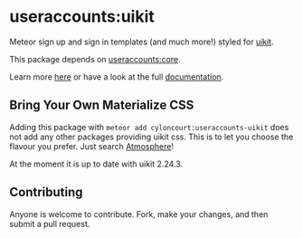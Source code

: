 # useraccounts:uikit

Meteor sign up and sign in templates (and much more!) styled for [uikit](http://http://getuikit.com//).

This package depends on [useraccounts:core](https://atmospherejs.com/useraccounts/core).

Learn more [here](http://useraccounts.meteor.com) or have a look at the full [documentation](https://github.com/meteor-useraccounts/core/blob/master/Guide.md).


## Bring Your Own Materialize CSS

Adding this package with `meteor add cyloncourt:useraccounts-uikit` does not add any other packages providing uikit css. This is to let you choose the flavour you prefer. Just search  [Atmosphere](https://atmospherejs.com/?q=uikit)!


At the moment it is up to date with uikit 2.24.3.


## Contributing

Anyone is welcome to contribute. Fork, make your changes, and then submit a pull request.
